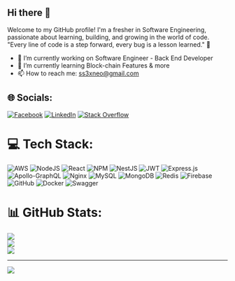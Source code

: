 ## Hi there 👋
  Welcome to my GitHub profile! I'm a fresher in Software Engineering, passionate about learning, building, and growing in the world of code.
"Every line of code is a step forward, every bug is a lesson learned." 🚀

- 🔭 I’m currently working on Software Engineer - Back End Developer
- 🌱 I’m currently learning Block-chain Features & more
- 📫 How to reach me: [ss3xneo@gmail.com](mailto:ss3xneo@gmail.com)

## 🌐 Socials:
[![Facebook](https://img.shields.io/badge/Facebook-%231877F2.svg?logo=Facebook&logoColor=white)](https://facebook.com/neonanh.ducanh) [![LinkedIn](https://img.shields.io/badge/LinkedIn-%230077B5.svg?logo=linkedin&logoColor=white)](https://linkedin.com/in/ss3xneo) [![Stack Overflow](https://img.shields.io/badge/-Stackoverflow-FE7A16?logo=stack-overflow&logoColor=white)](https://stackoverflow.com/users/21932189) 

# 💻 Tech Stack:
![AWS](https://img.shields.io/badge/AWS-%23FF9900.svg?style=flat&logo=amazon-aws&logoColor=white) ![NodeJS](https://img.shields.io/badge/node.js-6DA55F?style=flat&logo=node.js&logoColor=white) ![React](https://img.shields.io/badge/react-%2320232a.svg?style=flat&logo=react&logoColor=%2361DAFB) ![NPM](https://img.shields.io/badge/NPM-%23CB3837.svg?style=flat&logo=npm&logoColor=white) ![NestJS](https://img.shields.io/badge/nestjs-%23E0234E.svg?style=flat&logo=nestjs&logoColor=white) ![JWT](https://img.shields.io/badge/JWT-black?style=flat&logo=JSON%20web%20tokens) ![Express.js](https://img.shields.io/badge/express.js-%23404d59.svg?style=flat&logo=express&logoColor=%2361DAFB) ![Apollo-GraphQL](https://img.shields.io/badge/-ApolloGraphQL-311C87?style=flat&logo=apollo-graphql) ![Nginx](https://img.shields.io/badge/nginx-%23009639.svg?style=flat&logo=nginx&logoColor=white) ![MySQL](https://img.shields.io/badge/mysql-4479A1.svg?style=flat&logo=mysql&logoColor=white) ![MongoDB](https://img.shields.io/badge/MongoDB-%234ea94b.svg?style=flat&logo=mongodb&logoColor=white) ![Redis](https://img.shields.io/badge/redis-%23DD0031.svg?style=flat&logo=redis&logoColor=white) ![Firebase](https://img.shields.io/badge/firebase-a08021?style=flat&logo=firebase&logoColor=ffcd34) ![GitHub](https://img.shields.io/badge/github-%23121011.svg?style=flat&logo=github&logoColor=white) ![Docker](https://img.shields.io/badge/docker-%230db7ed.svg?style=flat&logo=docker&logoColor=white) ![Swagger](https://img.shields.io/badge/-Swagger-%23Clojure?style=flat&logo=swagger&logoColor=white)
# 📊 GitHub Stats:
![](https://github-readme-stats.vercel.app/api?username=neoxss3&theme=dark&hide_border=false&include_all_commits=false&count_private=false)<br/>
![](https://github-readme-streak-stats.herokuapp.com/?user=neoxss3&theme=dark&hide_border=false)<br/>
![](https://github-readme-stats.vercel.app/api/top-langs/?username=neoxss3&theme=dark&hide_border=false&include_all_commits=false&count_private=false&layout=compact)

---
[![](https://visitcount.itsvg.in/api?id=neoxss3&icon=0&color=0)](https://visitcount.itsvg.in)

<!-- Proudly created with GPRM ( https://gprm.itsvg.in ) -->
